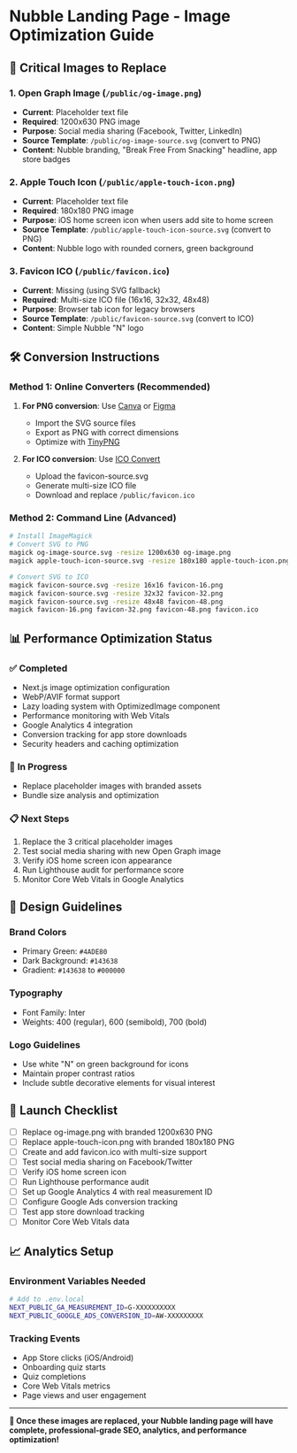 # Nubble Landing Page - Image Optimization Guide

## 🎯 **Critical Images to Replace**

### 1. **Open Graph Image** (`/public/og-image.png`)
- **Current**: Placeholder text file
- **Required**: 1200x630 PNG image
- **Purpose**: Social media sharing (Facebook, Twitter, LinkedIn)
- **Source Template**: `/public/og-image-source.svg` (convert to PNG)
- **Content**: Nubble branding, "Break Free From Snacking" headline, app store badges

### 2. **Apple Touch Icon** (`/public/apple-touch-icon.png`)
- **Current**: Placeholder text file
- **Required**: 180x180 PNG image
- **Purpose**: iOS home screen icon when users add site to home screen
- **Source Template**: `/public/apple-touch-icon-source.svg` (convert to PNG)
- **Content**: Nubble logo with rounded corners, green background

### 3. **Favicon ICO** (`/public/favicon.ico`)
- **Current**: Missing (using SVG fallback)
- **Required**: Multi-size ICO file (16x16, 32x32, 48x48)
- **Purpose**: Browser tab icon for legacy browsers
- **Source Template**: `/public/favicon-source.svg` (convert to ICO)
- **Content**: Simple Nubble "N" logo

## 🛠️ **Conversion Instructions**

### **Method 1: Online Converters (Recommended)**
1. **For PNG conversion**: Use [Canva](https://canva.com) or [Figma](https://figma.com)
   - Import the SVG source files
   - Export as PNG with correct dimensions
   - Optimize with [TinyPNG](https://tinypng.com)

2. **For ICO conversion**: Use [ICO Convert](https://icoconvert.com)
   - Upload the favicon-source.svg
   - Generate multi-size ICO file
   - Download and replace `/public/favicon.ico`

### **Method 2: Command Line (Advanced)**
```bash
# Install ImageMagick
# Convert SVG to PNG
magick og-image-source.svg -resize 1200x630 og-image.png
magick apple-touch-icon-source.svg -resize 180x180 apple-touch-icon.png

# Convert SVG to ICO
magick favicon-source.svg -resize 16x16 favicon-16.png
magick favicon-source.svg -resize 32x32 favicon-32.png
magick favicon-source.svg -resize 48x48 favicon-48.png
magick favicon-16.png favicon-32.png favicon-48.png favicon.ico
```

## 📊 **Performance Optimization Status**

### ✅ **Completed**
- Next.js image optimization configuration
- WebP/AVIF format support
- Lazy loading system with OptimizedImage component
- Performance monitoring with Web Vitals
- Google Analytics 4 integration
- Conversion tracking for app store downloads
- Security headers and caching optimization

### 🔄 **In Progress**
- Replace placeholder images with branded assets
- Bundle size analysis and optimization

### 📋 **Next Steps**
1. Replace the 3 critical placeholder images
2. Test social media sharing with new Open Graph image
3. Verify iOS home screen icon appearance
4. Run Lighthouse audit for performance score
5. Monitor Core Web Vitals in Google Analytics

## 🎨 **Design Guidelines**

### **Brand Colors**
- Primary Green: `#4ADE80`
- Dark Background: `#143638`
- Gradient: `#143638` to `#000000`

### **Typography**
- Font Family: Inter
- Weights: 400 (regular), 600 (semibold), 700 (bold)

### **Logo Guidelines**
- Use white "N" on green background for icons
- Maintain proper contrast ratios
- Include subtle decorative elements for visual interest

## 🚀 **Launch Checklist**

- [ ] Replace og-image.png with branded 1200x630 PNG
- [ ] Replace apple-touch-icon.png with branded 180x180 PNG  
- [ ] Create and add favicon.ico with multi-size support
- [ ] Test social media sharing on Facebook/Twitter
- [ ] Verify iOS home screen icon
- [ ] Run Lighthouse performance audit
- [ ] Set up Google Analytics 4 with real measurement ID
- [ ] Configure Google Ads conversion tracking
- [ ] Test app store download tracking
- [ ] Monitor Core Web Vitals data

## 📈 **Analytics Setup**

### **Environment Variables Needed**
```bash
# Add to .env.local
NEXT_PUBLIC_GA_MEASUREMENT_ID=G-XXXXXXXXXX
NEXT_PUBLIC_GOOGLE_ADS_CONVERSION_ID=AW-XXXXXXXXX
```

### **Tracking Events**
- App Store clicks (iOS/Android)
- Onboarding quiz starts
- Quiz completions
- Core Web Vitals metrics
- Page views and user engagement

---

**🎉 Once these images are replaced, your Nubble landing page will have complete, professional-grade SEO, analytics, and performance optimization!**
